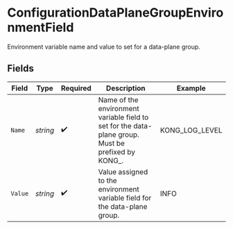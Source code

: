 # ConfigurationDataPlaneGroupEnvironmentField

Environment variable name and value to set for a data-plane group.


## Fields

| Field                                                                                               | Type                                                                                                | Required                                                                                            | Description                                                                                         | Example                                                                                             |
| --------------------------------------------------------------------------------------------------- | --------------------------------------------------------------------------------------------------- | --------------------------------------------------------------------------------------------------- | --------------------------------------------------------------------------------------------------- | --------------------------------------------------------------------------------------------------- |
| `Name`                                                                                              | *string*                                                                                            | :heavy_check_mark:                                                                                  | Name of the environment variable field to set for the data-plane group. Must be prefixed by KONG_.<br/> | KONG_LOG_LEVEL                                                                                      |
| `Value`                                                                                             | *string*                                                                                            | :heavy_check_mark:                                                                                  | Value assigned to the environment variable field for the data-plane group.                          | INFO                                                                                                |